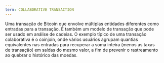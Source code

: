 ```yaml
---
term: COLLABORATIVE TRANSACTION
---
```


Uma transação de Bitcoin que envolve múltiplas entidades diferentes como entradas para a transação. É também um modelo de transação que pode ser usado em análise de cadeias. O exemplo típico de uma transação colaborativa é o coinjoin, onde vários usuários agrupam quantias equivalentes nas entradas para recuperar a soma inteira (menos as taxas de transação) em saídas do mesmo valor, a fim de prevenir o rastreamento ao quebrar o histórico das moedas.